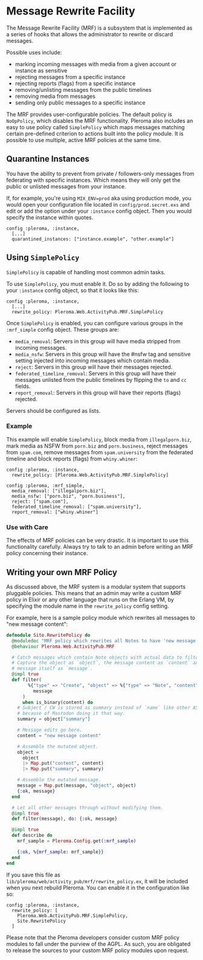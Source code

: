 # Message Rewrite Facility
The Message Rewrite Facility (MRF) is a subsystem that is implemented as a series of hooks that allows the administrator to rewrite or discard messages.

Possible uses include:

* marking incoming messages with media from a given account or instance as sensitive
* rejecting messages from a specific instance
* rejecting reports (flags) from a specific instance
* removing/unlisting messages from the public timelines
* removing media from messages
* sending only public messages to a specific instance

The MRF provides user-configurable policies.  The default policy is `NoOpPolicy`, which disables the MRF functionality.  Pleroma also includes an easy to use policy called `SimplePolicy` which maps messages matching certain pre-defined criterion to actions built into the policy module.
It is possible to use multiple, active MRF policies at the same time.

## Quarantine Instances

You have the ability to prevent from private / followers-only messages from federating with specific instances. Which means they will only get the public or unlisted messages from your instance.

If, for example, you're using `MIX_ENV=prod` aka using production mode, you would open your configuration file located in `config/prod.secret.exs` and edit or add the option under your `:instance` config object. Then you would specify the instance within quotes.
```
config :pleroma, :instance,
  [...]
  quarantined_instances: ["instance.example", "other.example"]
```

## Using `SimplePolicy`

`SimplePolicy` is capable of handling most common admin tasks.

To use `SimplePolicy`, you must enable it.  Do so by adding the following to your `:instance` config object, so that it looks like this:

```
config :pleroma, :instance,
  [...]
  rewrite_policy: Pleroma.Web.ActivityPub.MRF.SimplePolicy
```

Once `SimplePolicy` is enabled, you can configure various groups in the `:mrf_simple` config object.  These groups are:

* `media_removal`: Servers in this group will have media stripped from incoming messages.
* `media_nsfw`: Servers in this group will have the #nsfw tag and sensitive setting injected into incoming messages which contain media.
* `reject`: Servers in this group will have their messages rejected.
* `federated_timeline_removal`: Servers in this group will have their messages unlisted from the public timelines by flipping the `to` and `cc` fields.
* `report_removal`: Servers in this group will have their reports (flags) rejected.

Servers should be configured as lists.

### Example

This example will enable `SimplePolicy`, block media from `illegalporn.biz`, mark media as NSFW from `porn.biz` and `porn.business`, reject messages from `spam.com`, remove messages from `spam.university` from the federated timeline and block reports (flags) from `whiny.whiner`:

```
config :pleroma, :instance,
  rewrite_policy: [Pleroma.Web.ActivityPub.MRF.SimplePolicy]

config :pleroma, :mrf_simple,
  media_removal: ["illegalporn.biz"],
  media_nsfw: ["porn.biz", "porn.business"],
  reject: ["spam.com"],
  federated_timeline_removal: ["spam.university"],
  report_removal: ["whiny.whiner"]

```

### Use with Care

The effects of MRF policies can be very drastic.  It is important to use this functionality carefully.  Always try to talk to an admin before writing an MRF policy concerning their instance.

## Writing your own MRF Policy

As discussed above, the MRF system is a modular system that supports pluggable policies.  This means that an admin may write a custom MRF policy in Elixir or any other language that runs on the Erlang VM, by specifying the module name in the `rewrite_policy` config setting.

For example, here is a sample policy module which rewrites all messages to "new message content":

```elixir
defmodule Site.RewritePolicy do
  @moduledoc "MRF policy which rewrites all Notes to have 'new message content'."
  @behaviour Pleroma.Web.ActivityPub.MRF

  # Catch messages which contain Note objects with actual data to filter.
  # Capture the object as `object`, the message content as `content` and the
  # message itself as `message`.
  @impl true
  def filter(
        %{"type" => "Create", "object" => %{"type" => "Note", "content" => content} = object} =
          message
      )
      when is_binary(content) do
    # Subject / CW is stored as summary instead of `name` like other AS2 objects
    # because of Mastodon doing it that way.
    summary = object["summary"]

    # Message edits go here.
    content = "new message content"

    # Assemble the mutated object.
    object =
      object
      |> Map.put("content", content)
      |> Map.put("summary", summary)

    # Assemble the mutated message.
    message = Map.put(message, "object", object)
    {:ok, message}
  end

  # Let all other messages through without modifying them.
  @impl true
  def filter(message), do: {:ok, message}

  @impl true
  def describe do
    mrf_sample = Pleroma.Config.get(:mrf_sample)

    {:ok, %{mrf_sample: mrf_sample}}
  end
end
```

If you save this file as `lib/pleroma/web/activity_pub/mrf/rewrite_policy.ex`, it will be included when you next rebuild Pleroma.  You can enable it in the configuration like so:

```
config :pleroma, :instance,
  rewrite_policy: [
    Pleroma.Web.ActivityPub.MRF.SimplePolicy,
    Site.RewritePolicy
  ]
```

Please note that the Pleroma developers consider custom MRF policy modules to fall under the purview of the AGPL.  As such, you are obligated to release the sources to your custom MRF policy modules upon request.
